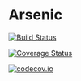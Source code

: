 # Arsenic

[![Build Status](https://travis-ci.org/Keno/Arsenic.jl.svg?branch=master)](https://travis-ci.org/Keno/Arsenic.jl)

[![Coverage Status](https://coveralls.io/repos/Keno/Arsenic.jl/badge.svg?branch=master&service=github)](https://coveralls.io/github/Keno/Arsenic.jl?branch=master)

[![codecov.io](http://codecov.io/github/Keno/Arsenic.jl/coverage.svg?branch=master)](http://codecov.io/github/Keno/Arsenic.jl?branch=master)
